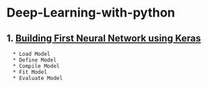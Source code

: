 # Deep-Learning-with-python

## 1. [Building First Neural Network using Keras](https://github.com/kuluruvineeth/Deep-Learning-with-python/blob/main/First%20Neural%20Network%20with%20Keras.ipynb)
      * Load Model
      * Define Model
      * Compile Model
      * Fit Model
      * Evaluate Model
